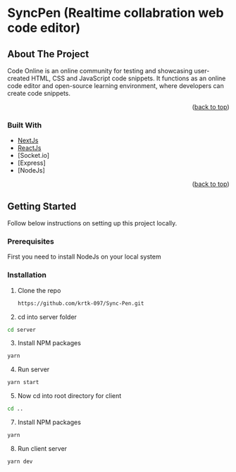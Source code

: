
# SyncPen (Realtime collabration web code editor)

<!-- ABOUT THE PROJECT -->
## About The Project


Code Online is an online community for testing and showcasing user-created HTML, CSS and JavaScript code snippets. It functions as an online code editor and open-source learning environment, where developers can create code snippets.

<p align="right">(<a href="#top">back to top</a>)</p>



### Built With

* [NextJs](https://nextjs.org/)
* [ReactJs](https://reactjs.org/)
* [Socket.io]
* [Express]
* [NodeJs]

<p align="right">(<a href="#top">back to top</a>)</p>



<!-- GETTING STARTED -->
## Getting Started

Follow below instructions on setting up this project locally.

### Prerequisites

First you need to install NodeJs on your local system


### Installation

1. Clone the repo
   ```sh
   https://github.com/krtk-097/Sync-Pen.git
   ```
2. cd into server folder
  ```sh
  cd server
  ```

3. Install NPM packages
  ```sh
  yarn 
   ```
4. Run server
  ```sh
  yarn start
   ```

5. Now cd into root directory for client
  ```sh
  cd ..
   ```
7. Install NPM packages
  ```sh
  yarn 
   ```
8. Run client server
  ```sh
  yarn dev
   ```
